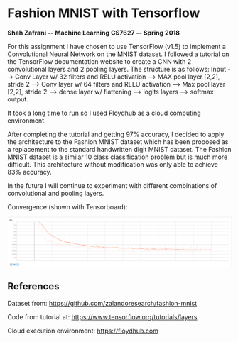 # Fashion MNIST with Tensorflow

**Shah Zafrani -- Machine Learning CS7627 -- Spring 2018**

For this assignment I have chosen to use TensorFlow (v1.5) to implement a Convolutional Neural Network on the MNIST dataset. I followed a tutorial on the TensorFlow documentation website to create a CNN with 2 convolutional layers and 2 pooling layers. The structure is as follows: Input --> Conv Layer w/ 32 filters and RELU activation --> MAX pool layer [2,2], stride 2 --> Conv layer w/ 64 filters and RELU activation --> Max pool layer [2,2], stride 2 --> dense layer w/ flattening --> logits layers --> softmax output.

It took a long time to run so I used Floydhub as a cloud computing environment. 

After completing the tutorial and getting 97% accuracy, I decided to apply the architecture to the Fashion MNIST dataset which has been proposed as a replacement to the standard handwritten digit MNIST dataset. The Fashion MNIST dataset is a similar 10 class classification problem but is much more difficult. This architecture without modification was only able to achieve 83% accuracy.  

In the future I will continue to experiment with different combinations of convolutional and pooling layers. 

Convergence (shown with Tensorboard): 

![](fashion_mnist_cnn_training_convergence.png)




## References

Dataset from: https://github.com/zalandoresearch/fashion-mnist

Code from tutorial at: https://www.tensorflow.org/tutorials/layers

Cloud execution environment: https://floydhub.com
